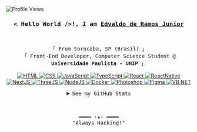 ﻿<!-- https://github.com/ejunior95/ -->
<!-- April 16, 2021 -->
<!-- leave a STAR, if you like it ! -->

<!-- Profile Views Counter -->
![Profile Views](https://gpvc.arturio.dev/ejunior95?v=3)
<br>
<!-- Intro  -->
<h3 align="center">
        <samp>< Hello World />!, I am
                <b><a target="_blank" href="#">Edvaldo de Ramos Junior</a></b>
        </samp>
</h3>
<br>

<p align="center">
        <!-- Organisation  -->
        <samp>
                「 From Sorocaba, SP (Brasil) 」
                <br>
                「 Front-End Developer, Computer Science Student @<b> Universidade Paulista - UNIP</b> 」
                <br>
                <br>
        </samp>
        <!-- Programming Languages -->
        <!-- HTML -->
        <a href="https://github.com/ejunior95?tab=repositories" target="_blank"><img alt="HTML"
                        src="https://img.shields.io/badge/-HTML-E34F26?style=flat&logo=HTML5&logoColor=white">
        </a>
        <!-- CSS  -->
        <a href="https://github.com/ejunior95?tab=repositories" target="_blank"><img alt="CSS"
                        src="https://img.shields.io/badge/-CSS-1572B6?style=flat&logo=CSS3&logoColor=white">
        </a>
        <!-- JavaScript -->
        <a href="https://github.com/ejunior95?tab=repositories" target="_blank"><img alt="JavaScript"
                        src="https://img.shields.io/badge/-JavaScript-F7DF1E?style=flat&logo=JavaScript&logoColor=black">
        </a>
        <!-- TypeScript -->
        <a href="https://github.com/ejunior95?tab=repositories" target="_blank"><img alt="TypeScript"
                        src="https://img.shields.io/badge/-TypeScript-3178C6?style=flat&logo=TypeScript&logoColor=white">
        </a>
        <!-- ReactJS -->
        <a href="https://github.com/ejunior95?tab=repositories" target="_blank"><img alt="React"
                        src="https://img.shields.io/badge/-React-3776AB?style=flat&logo=React&logoColor=white">
        </a>
        <!-- React Native -->
        <a href="https://github.com/ejunior95?tab=repositories" target="_blank"><img alt="ReactNative"
                        src="https://img.shields.io/badge/-ReactNative-0088CC?style=flat&logo=React&logoColor=white">
        </a>
        <!-- NextJS -->
        <a href="https://github.com/ejunior95?tab=repositories" target="_blank"><img alt="NextJS"
                        src="https://img.shields.io/badge/-NextJS-000000?style=flat&logo=Next.js&logoColor=#0082C9">
        </a>
        <!-- ThreeJS -->
        <a href="https://github.com/ejunior95?tab=repositories" target="_blank"><img alt="ThreeJS"
                        src="https://img.shields.io/badge/-ThreeJS-000000?style=flat&logo=Three.js&logoColor=#FFFFFF">
        </a>
        <!-- NodeJS -->
        <a href="https://github.com/ejunior95?tab=repositories" target="_blank"><img alt="NodeJS"
                        src="https://img.shields.io/badge/-Nodejs-339933?style=flat&logo=NODE.js&logoColor=white">
        </a>
        <!-- Docker -->
        <a href="https://github.com/ejunior95?tab=repositories" target="_blank"><img alt="Docker"
                        src="https://img.shields.io/badge/-Docker-31A8FF?style=flat&logo=Docker&logoColor=white">
        </a>
        <!-- Adobe Photoshop -->
        <a href="https://github.com/ejunior95?tab=repositories" target="_blank"><img alt="Photoshop"
                        src="https://img.shields.io/badge/-AdobePhotoshop-0672CB?style=flat&logo=Adobe-Photoshop&logoColor=white">
        </a>
        <!-- Figma -->
        <a href="https://github.com/ejunior95?tab=repositories" target="_blank"><img alt="Figma"
                        src="https://img.shields.io/badge/-Figma-F24E1E?style=flat&logo=Figma&logoColor=white">
        </a>
        <!-- VB.NET -->
        <a href="https://github.com/ejunior95?tab=repositories" target="_blank"><img alt="VB.NET"
                        src="https://img.shields.io/badge/-VisualBasic-00979D?style=flat&logo=Microsoft&logoColor=#5E5E5E">
        </a>
</p>

<!-- Details Section-->
<details align="center">
    <summary> <samp>See my GitHub Stats</samp></summary>
    <p align="center">
        <br>
        <!-- Activity Widget -->
        <img alt="Junior's GitHub Stats"
                src="https://github-readme-stats.vercel.app/api?username=ejunior95&show_icons=true&theme=react" />
        <br>
            ![github stats](https://github-readme-stats.vercel.app/api/top-langs/?username=ejunior95&show_icons=true&theme=react) 
        <br>    
        <!-- Social Links -->
        <p>Find me on</p>
        <!-- Gmail -->
        <a href="mailto:e.junior95@gmail.com" target="_blank"><img alt="Gmail"
                src="https://img.shields.io/badge/-Gmail-EA4335?style=flat-square&logo=Gmail&logoColor=white">
        </a>
        <!-- Linkedin -->
        <a href="https://www.linkedin.com/in/deved-jr100/" target="_blank"><img alt="Linkedin"
                src="https://img.shields.io/badge/-Linkedin-0A66C2?style=flat-square&logo=Linkedin&logoColor=white">
        </a>
        <!-- Behance -->
        <a href="https://www.behance.net/ejunior95" target="_blank"><img alt="Behance"
                src="https://img.shields.io/badge/-Behance-1769FF?style=flat-square&logo=Behance&logoColor=white">
        </a>
        <!-- Facebook -->
        <a href="https://www.facebook.com/junior2p/" target="_blank"><img alt="Facebook"
                src="https://img.shields.io/badge/-Facebook-1877F2?style=flat-square&logo=Facebook&logoColor=white">
        </a>
    </p>
</details>
<br>

<br>
<!-- Footer -->
<samp>
    <p align="center">
        ════ ⋆★⋆ ════
        <br>
        "Always Hacking!"
    </p>
</samp>
